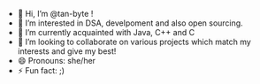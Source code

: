 - 👋 Hi, I’m @tan-byte !
- 👀 I’m interested in DSA, develpoment and also open sourcing.
- 🌱 I’m currently acquainted with Java, C++ and C
- 💞️ I’m looking to collaborate on various projects which match my interests and give my best!
- 😄 Pronouns: she/her
- ⚡ Fun fact: ;)

<!---
tan-byte/tan-byte is a ✨ special ✨ repository because its `README.md` (this file) appears on your GitHub profile.
You can click the Preview link to take a look at your changes.
--->
